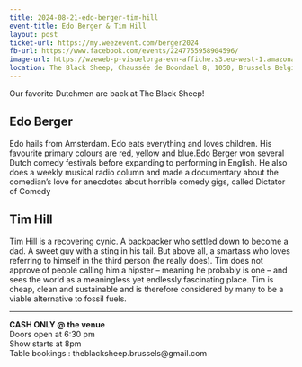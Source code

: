 ```yaml
---
title: 2024-08-21-edo-berger-tim-hill
event-title: Edo Berger & Tim Hill
layout: post
ticket-url: https://my.weezevent.com/berger2024
fb-url: https://www.facebook.com/events/2247755958904596/
image-url: https://wzeweb-p-visuelorga-evn-affiche.s3.eu-west-1.amazonaws.com/affiche_1167660.jpg
location: The Black Sheep, Chaussée de Boondael 8, 1050, Brussels Belgium
---
```

Our favorite Dutchmen are back at The Black Sheep!

<h2>Edo Berger</h2>
Edo hails from Amsterdam. Edo eats everything and loves children. His favourite primary colours are red, yellow and blue.Edo Berger won several Dutch comedy festivals before expanding to performing in English. He also does a weekly musical radio column and made a documentary about the comedian’s love for anecdotes about horrible comedy gigs, called Dictator of Comedy
<h2>Tim Hill</h2>
Tim Hill is a recovering cynic. A backpacker who settled down to become a dad. A sweet guy with a sting in his tail. But above all, a smartass who loves referring to himself in the third person (he really does). Tim does not approve of people calling him a hipster – meaning he probably is one – and sees the world as a meaningless yet endlessly fascinating place. Tim is cheap, clean and sustainable and is therefore considered by many to be a viable alternative to fossil fuels.
<hr />
<strong>CASH ONLY @ the venue</strong><br />
Doors open at 6:30 pm<br />
Show starts at 8pm<br />
Table bookings : theblacksheep.brussels@gmail.com

